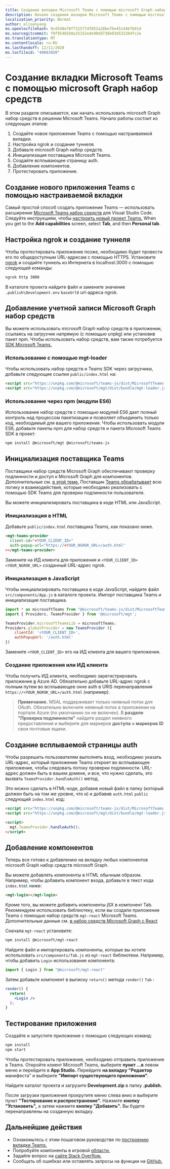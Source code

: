 ```yaml
---
title: Создание вкладки Microsoft Teams с помощью microsoft Graph набор средств
description: Начало создания вкладки Microsoft Teams с помощью microsoft Graph набор средств.
localization_priority: Normal
author: elisenyang
ms.openlocfilehash: 9cd548e78ff21577df852a28be76e45144bfb91d
ms.sourcegitcommit: f9f95402b8a15152ede90dd736b03d532204fc2e
ms.translationtype: MT
ms.contentlocale: ru-RU
ms.lasthandoff: 12/11/2020
ms.locfileid: "49663920"
---
```

# <a name="build-a-microsoft-teams-tab-with-the-microsoft-graph-toolkit"></a>Создание вкладки Microsoft Teams с помощью microsoft Graph набор средств

В этом разделе описывается, как начать использовать microsoft Graph набор средств в решении Microsoft Teams. Начало работы состоит из следующих этапов:

1. Создайте новое приложение Teams с помощью настраиваемой вкладки.
2. Настройка ngrok и создание туннеля.
3. Добавьте microsoft Graph набор средств.
4. Инициализация поставщика Microsoft Teams.
5. Создайте всплывающее страницу auth.
6. Добавление компонентов.
7. Протестировать приложение.

## <a name="create-a-new-teams-application-with-a-custom-tab"></a>Создание нового приложения Teams с помощью настраиваемой вкладки

Самый простой способ создать приложение Teams — использовать расширение [Microsoft Teams набор средств](https://marketplace.visualstudio.com/items?itemName=TeamsDevApp.ms-teams-vscode-extension) для Visual Studio Code. Следуйте инструкциям, чтобы [настроить новый проект Teams.](/microsoftteams/platform/toolkit/visual-studio-code-overview#set-up-a-new-teams-project) When you get to the **Add capabilities** screen, select **Tab**, and then **Personal tab**.

## <a name="set-up-ngrok-and-create-a-tunnel"></a>Настройка ngrok и создание туннеля

Чтобы протестировать приложение позже, необходимо будет провести его по общедоступным URL-адресам с помощью HTTPS. Установите [ngrok](https://ngrok.com/download) и создайте туннель из Интернета в localhost:3000 с помощью следующей команды:

```bash
ngrok http 3000
```
В каталоге проекта найдите файл и замените значение `.publish\Development.env` `baseUrl0` url-адреса ngrok.

## <a name="add-the-microsoft-graph-toolkit"></a>Добавление учетной записи Microsoft Graph набор средств

Вы можете использовать microsoft Graph набор средств в приложении, ссылаясь на загрузчик напрямую (с помощью unpkg) или установив пакет npm. Чтобы использовать набор средств, вам также потребуется [SDK Microsoft Teams.](/javascript/api/overview/msteams-client?view=msteams-client-js-latest)

### <a name="use-via-mgt-loader"></a>Использование с помощью mgt-loader
Чтобы использовать набор средств и Teams SDK через загрузчики, добавьте следующие ссылки `public/index.html` на:

```html
<script src="https://unpkg.com/@microsoft/teams-js/dist/MicrosoftTeams.min.js" crossorigin="anonymous"></script>
<script src="https://unpkg.com/@microsoft/mgt/dist/bundle/mgt-loader.js"></script>
```

### <a name="use-via-npm-es6-modules"></a>Использование через npm (модули ES6)
Использование набор средств с помощью модулей ES6 дает полный контроль над процессом пакетизации и позволяет объединить только код, необходимый для вашего приложения. Чтобы использовать модули ES6, добавьте пакеты npm для набор средств и пакета Microsoft Teams SDK в проект:

```bash
npm install @microsoft/mgt @microsoft/teams-js
```

## <a name="initialize-the-teams-provider"></a>Инициализация поставщика Teams

Поставщики набор средств Microsoft Graph обеспечивают проверку подлинности и доступ к Microsoft Graph для компонентов. Дополнительные см. [в этой теме.](../providers/providers.md) Поставщик [Teams обрабатывает](../providers/teams.md) всю логику и взаимодействия, которые необходимо реализовать с помощью SDK Teams для проверки подлинности пользователя.

Вы можете инициализировать поставщика в коде HTML или JavaScript. 

### <a name="initialize-in-html"></a>Инициализация в HTML

Добавьте `public/index.html` поставщика Teams, как показано ниже.

```html
<mgt-teams-provider
  client-id="<YOUR_CLIENT_ID>"
  auth-popup-url="https://<YOUR_NGROK_URL>/auth.html"
></mgt-teams-provider>
```

Замените на ИД клиента для приложения и `<YOUR_CLIENT_ID>` `<YOUR_NGROK_URL>` созданный URL-адрес ngrok.

### <a name="initialize-in-javascript"></a>Инициализация в JavaScript

Чтобы инициализировать поставщика в коде JavaScript, найдите файл `src/components/App.js` в каталоге проекта. Импорт поставщика Teams и инициализация поставщика.

```js
import * as microsoftTeams from "@microsoft/teams-js/dist/MicrosoftTeams";
import { Providers, TeamsProvider } from '@microsoft/mgt';

TeamsProvider.microsoftTeamsLib = microsoftTeams;
Providers.globalProvider = new TeamsProvider ({
    clientId: '<YOUR_CLIENT_ID>',
    authPopupUrl: '/auth.html'
})
```
Замените `<YOUR_CLIENT_ID>` его на ИД клиента для вашего приложения.

### <a name="creating-an-appclient-id"></a>Создание приложения или ИД клиента
Чтобы получить ИД клиента, необходимо зарегистрировать приложение [в](../../auth-register-app-v2.md) Azure AD. Обязательно добавьте URL-адрес ngrok с полным путем во всплывающее окне auth в URIS перенаправления `https://<YOUR_NGROK_URL>/auth.html` (например).
>**Примечание.** MSAL поддерживает только неявный поток для OAuth. Обязательно включите неявный поток в приложении на портале Azure (по умолчанию он не включен). В **разделе "Проверка подлинности"** найдите раздел неявного предоставления и выберите для маркеров **доступа** и **маркеров ID** свои почтовые ящики.  

## <a name="create-the-auth-popup-page"></a>Создание всплываемой страницы auth

Чтобы разрешить пользователям выполнять вход, необходимо указать URL-адрес, который приложение Teams откроет во всплывающее приложение, чтобы следовать потоку проверки подлинности. URL-адрес должен быть в вашем домене, и все, что нужно сделать, это вызвать `TeamsProvider.handleAuth()` метод.

Это можно сделать в HTML-коде, добавив новый файл в папку (который должен быть на том же уровне, что и) и добавив `auth.html` `public` следующий `index.html` код: 

```html
<script src="https://unpkg.com/@microsoft/teams-js/dist/MicrosoftTeams.min.js" crossorigin="anonymous"></script>
<script src="https://unpkg.com/@microsoft/mgt/dist/bundle/mgt-loader.js"></script>

<script>
  mgt.TeamsProvider.handleAuth();
</script>
```

## <a name="add-components"></a>Добавление компонентов

Теперь все готово к добавлению на вкладку любых компонентов microsoft Graph набор средств microsoft Graph. 

Вы можете добавлять компоненты в HTML обычным образом. Например, чтобы добавить компонент входа, добавьте в текст кода `index.html` ниже:

```html
<mgt-login></mgt-login>
```

Кроме того, вы можете добавить компоненты jSX в компонент Tab. Рекомендуем использовать библиотеку, если вы создали приложение Teams с помощью набор средств `mgt-react` Microsoft Teams. Дополнительные данные см. [в набор средств Microsoft Graph с React](./use-toolkit-with-react.md)

Сначала `mgt-react` установите:

```bash
npm install @microsoft/mgt-react
```

Найдите файл и импортировать компоненты, которые вы хотите использовать `src/components/Tab.js` из `mgt-react` библиотеки. Например, чтобы добавить `Login` использование компонента:

```js
import { Login } from "@microsoft/mgt-react"
```

Затем добавьте компонент в выписку `return()` метода `render()` `Tab` :

```jsx
render() {
  return(
    <Login />
  );
}
```

## <a name="test-your-application"></a>Тестирование приложения

Создайте и запустите приложение с помощью следующих команд:
```bash
npm install
npm start
```

Чтобы протестировать приложение, необходимо отправить приложение в Teams. Откройте клиент Microsoft Teams, выберите **пункт ...в** левом меню и перейдите в **App Studio.** Перейдите **на вкладку "Редактор** манифеста" и выберите **"Импорт существующего приложения".**

Найдите каталог проекта и загрузите **Development.zip** в папку **.publish.**

После загрузки приложения прокрутите меню слева вниз и выберите пункт **"Тестирование и распространение".** Нажмите **кнопку "Установить",** а затем нажмите **кнопку "Добавить".** Вы будете перенаправлены на созданную вкладку.

## <a name="next-steps"></a>Дальнейшие действия
- Ознакомьтесь с этим пошаговом руководстве по [построению вкладки Teams.](https://developer.microsoft.com/graph/blogs/a-lap-around-microsoft-graph-toolkit-day-10-microsoft-graph-toolkit-teams-provider/)
- Попробуйте компоненты в игровой [области.](https://mgt.dev)
- Задайте вопрос на [сайте Stack Overflow.](https://aka.ms/mgt-question)
- Сообщать об ошибках или оставлять запросы на функции на [GitHub.](https://aka.ms/mgt)